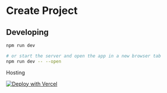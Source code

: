 # Create Project

## Developing

```bash
npm run dev

# or start the server and open the app in a new browser tab
npm run dev -- --open
```

Hosting

[![Deploy with Vercel](https://vercel.com/button)](https://vercel.com/new/clone?repository-url=https%3A%2F%2Fgithub.com%2Ftheswerd%2Fcreateproject)